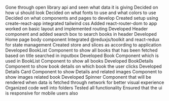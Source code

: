 Gone through open library api and seen what data it is giving
Decided on how ui should look
Decided on what fonts to use and what colors to use
Decided on what components and pages to develop
Created setup using create-react-app
integrated tailwind css
Added react-router-dom to app
worked on basic layout and implemented routing
Developed Header component and added search box to search books in header
Developed Home page body component
Integrated @reduxjs/toolkit and react-redux for state management
Created store and slices as according to application
Developed BookList Component to show all books that has been fetched based on title searched in inputbox
Developed Book Component which is used in BookList Component to show all books
Developed BookDetails Component to show book details on which book the user clicks
Developed Details Card Component to show Details and related images Component to show images related book
Developed Spinner Component that will be rendered when data is fetched through network for better visual experience
Organized code well into folders
Tested all functionality
Ensured that the ui is responsive for mobile users also


